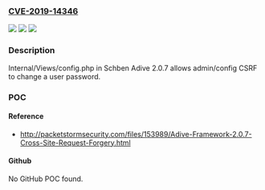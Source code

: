 ### [CVE-2019-14346](https://cve.mitre.org/cgi-bin/cvename.cgi?name=CVE-2019-14346)
![](https://img.shields.io/static/v1?label=Product&message=n%2Fa&color=blue)
![](https://img.shields.io/static/v1?label=Version&message=n%2Fa&color=blue)
![](https://img.shields.io/static/v1?label=Vulnerability&message=n%2Fa&color=brighgreen)

### Description

Internal/Views/config.php in Schben Adive 2.0.7 allows admin/config CSRF to change a user password.

### POC

#### Reference
- http://packetstormsecurity.com/files/153989/Adive-Framework-2.0.7-Cross-Site-Request-Forgery.html

#### Github
No GitHub POC found.

